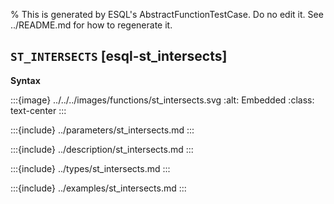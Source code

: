 % This is generated by ESQL's AbstractFunctionTestCase. Do no edit it. See ../README.md for how to regenerate it.

## `ST_INTERSECTS` [esql-st_intersects]

**Syntax**

:::{image} ../../../images/functions/st_intersects.svg
:alt: Embedded
:class: text-center
:::


:::{include} ../parameters/st_intersects.md
:::

:::{include} ../description/st_intersects.md
:::

:::{include} ../types/st_intersects.md
:::

:::{include} ../examples/st_intersects.md
:::
